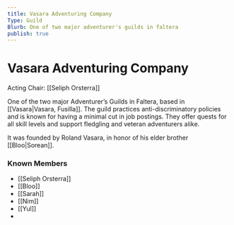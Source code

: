 ```yaml
---
title: Vasara Adventuring Company
Type: Guild
Blurb: One of two major adventurer's guilds in faltera
publish: true
---
```


# Vasara Adventuring Company

Acting Chair: [[Seliph Orsterra]]

One of the two major Adventurer’s Guilds in Faltera, based in [[Vasara|Vasara, Fusilla]]. The guild practices anti-discriminatory policies and is known for having a minimal cut in job postings. They offer quests for all skill levels and support fledgling and veteran adventurers alike.

It was founded by Roland Vasara, in honor of his elder brother [[Bloo|Sorean]].

### Known Members

- [[Seliph Orsterra]]
- [[Bloo]]
- [[Sarah]]
- [[Nim]]
- [[Yul]]
-
